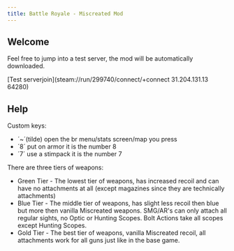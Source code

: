 ```yaml
---
title: Battle Royale - Miscreated Mod
---
```


## Welcome

Feel free to jump into a test server, the mod will be automatically downloaded.

[Test serverjoin](steam://run/299740/connect/+connect 31.204.131.13 64280)

## Help
Custom keys:
* ´~´(tilde) open the br menu/stats screen/map you press 
* ´8´ put on armor it is the number 8
* ´7´ use a stimpack it is the number 7

There are three tiers of weapons:
* Green Tier - The lowest tier of weapons, has increased recoil and can have no attachments at all (except magazines since they are technically attachments)
* Blue Tier - The middle tier of weapons, has slight less recoil then blue but more then vanilla Miscreated weapons.  SMG/AR's can only attach all regular sights, no Optic or Hunting Scopes.  Bolt Actions take all scopes except Hunting Scopes.  
* Gold Tier - The best tier of weapons, vanilla Miscreated recoil, all attachments work for all guns just like in the base game.
